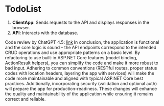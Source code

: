 # TodoList

1. **ClientApp**: Sends requests to the API and displays responses in the browser.
2. **API**: Interacts with the database.

Code review by ChatGPT 4.5:
[link](https://chatgpt.com/share/67d69d82-5e50-800e-bdf7-b71e61bf9f61)
In conclusion, the application is functional and the core logic is sound – the API endpoints correspond to the intended CRUD operations and use appropriate patterns on a basic level.
By refactoring to use built-in ASP.NET Core features (model binding, ActionResult helpers), you can simplify the code and make it more robust to bad input.
Adhering to common conventions (RESTful routes, proper status codes with location headers, layering the app with services) will make the code more maintainable and aligned with typical ASP.NET Core best practices.
Additionally, incorporating security (validation and optional auth) will prepare the app for production-readiness.
These changes will enhance the quality and maintainability of the application while ensuring it remains correct and reliable.
